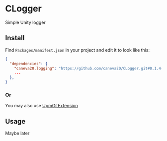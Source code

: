 # CLogger
Simple Unity logger

## Install

Find `Packages/manifest.json` in your project and edit it to look like this:
```json
{
  "dependencies": {
    "caneva20.logging": "https://github.com/caneva20/CLogger.git#0.1.4-preview.5",
    ...
  },
}
```
### Or
You may also use [UpmGitExtension](https://github.com/mob-sakai/UpmGitExtension)

## Usage
Maybe later
